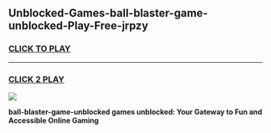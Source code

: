
## Unblocked-Games-ball-blaster-game-unblocked-Play-Free-jrpzy
<h3>
<a href="https://premium76.site?title=ball-blaster-game-unblocked&ref=19M">CLICK TO PLAY</a></h3>
<hr>

<h3>
<a href="https://premium76.site?title=ball-blaster-game-unblocked&ref=19M">CLICK 2 PLAY</a>
  
</h3>

<a href="https://premium76.site?title=ball-blaster-game-unblocked&ref=19M"><img src="https://clearcache.store/games.png"></a>


**ball-blaster-game-unblocked games unblocked: Your Gateway to Fun and Accessible Online Gaming**
